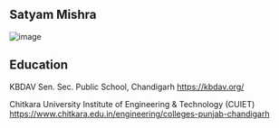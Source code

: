 ## Satyam Mishra
![image](https://user-images.githubusercontent.com/102215552/169201308-dd393dae-85fe-48bf-85cb-d4541e9b3d99.png)

## Education 
KBDAV Sen. Sec. Public School, Chandigarh https://kbdav.org/

Chitkara University Institute of Engineering & Technology (CUIET) https://www.chitkara.edu.in/engineering/colleges-punjab-chandigarh
